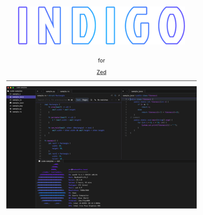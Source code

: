 <div align="center">
  <br>
  <img alt="Indigo logo" width="" height="100" src="assets/logo.png">
  <p><br>for</p>
  <a href="https://zed.dev/">Zed</a>
</div>

---

![Indigo Theme Showcase](assets/indigo-dark.png)
